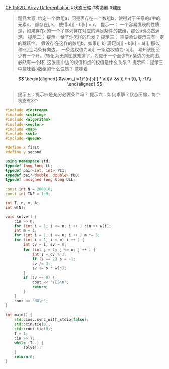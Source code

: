 [CF 1552D. Array Differentiation](https://codeforces.com/problemset/problem/1552/D)
#状态压缩 #构造题 #建图 
>题目大意:
>	给定一个数组a，问是否存在一个数组b，使得对于任意的a中的元素x， 都存在j, k，使得b[j] - b[k] = x。
>提示一：
>	一个容易发现的性质是，如果存在a的一个子序列存在对应的满足条件的数组，那么a也必然满足。
>提示二：
>	提示一给了你怎样的启发？
>提示三：
>	需要承认提示三有一定的跳跃性。
>	假设存在这样的数组b，如果(j, k) 满足b[j] - b[k] = a[i], 那么j和k点连两条有向边， 一条边权值为a[i], 一条边权值为-a[i]。
>	易知该图至少有一个环。(转化为无向图就知道了，对应于一个至少有n条边的无向图，必然有一个环)
>	这张图中边的权值和点的权值是什么关系？
>提示四：提示三中意味着a数组的什么性质？
>	意味着

$$
\begin{aligned}
&\sum_{i=1}^{n}s[i] * a[i]\\
&s[i] \in {0, 1, -1}\\
\end{aligned}
$$
>提示五：提示四是充分必要条件吗？
>提示六：如何求解？状态压缩，每个状态有3个

~~~c++
#include <iostream>
#include <cstring>
#include <algorithm>
#include <vector>
#include <map>
#include <set>
#include <queue>

#define x first
#define y second

using namespace std;
typedef long long LL;
typedef pair<int, int> PII;
typedef pair<double, double> PDD;
typedef unsigned long long ULL;

const int N = 200010;
const int INF = 1e9;

int T, n, m, k;
int w[N];

void solve() {
    cin >> n;
    for (int i = 1; i <= n; i ++ ) cin >> w[i];
    int m = 1;
    for (int i = 1; i <= n; i ++ ) m *= 3;
    for (int i = 1; i < m; i ++ ) {
        int cv = i, sv = 0;
        for (int j = 1; j <= n; j ++ ) {
            int s = cv % 3;
            if (s == 2) s = -1;
            cv /= 3;
            sv += s * w[j];
        }
        if (sv == 0) {
            cout << "YES\n";
            return;
        }
    }
    cout << "NO\n";
}

int main() {
    std::ios::sync_with_stdio(false);
    std::cin.tie(0);
    std::cout.tie(0);
    T = 1;
    cin >> T;
    while (T--) {
        solve();
    }
    return 0;
}
~~~